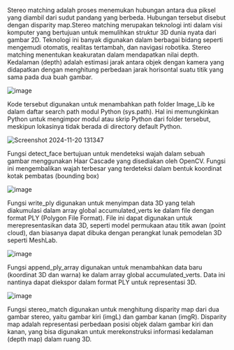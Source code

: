 Stereo matching adalah proses menemukan hubungan antara dua piksel yang diambil dari sudut pandang yang berbeda. Hubungan tersebut disebut dengan disparity map.Stereo matching merupakan teknologi inti dalam visi komputer yang bertujuan untuk memulihkan struktur 3D dunia nyata dari gambar 2D. Teknologi ini banyak digunakan dalam berbagai bidang seperti mengemudi otomatis, realitas tertambah, dan navigasi robotika. Stereo matching menentukan keakuratan dalam mendapatkan nilai depth. Kedalaman (depth) adalah estimasi jarak antara objek dengan kamera yang didapatkan dengan menghitung perbedaan jarak horisontal suatu titik yang sama pada dua buah gambar.

![image](https://github.com/user-attachments/assets/77b19d1a-ad84-494a-8f0a-f81a25196dc5)

Kode tersebut digunakan untuk menambahkan path folder Image_Lib ke dalam daftar search path modul Python (sys.path). Hal ini memungkinkan Python untuk mengimpor modul atau skrip Python dari folder tersebut, meskipun lokasinya tidak berada di directory default Python.

![Screenshot 2024-11-20 131347](https://github.com/user-attachments/assets/03a2df6d-76e0-4899-8d82-d75873cdec3b)

Fungsi detect_face bertujuan untuk mendeteksi wajah dalam sebuah gambar menggunakan Haar Cascade yang disediakan oleh OpenCV. Fungsi ini mengembalikan wajah terbesar yang terdeteksi dalam bentuk koordinat kotak pembatas (bounding box)

![image](https://github.com/user-attachments/assets/417bbdda-76e0-4ad4-a270-6fdc80299e52)

Fungsi write_ply digunakan untuk menyimpan data 3D yang telah diakumulasi dalam array global accumulated_verts ke dalam file dengan format PLY (Polygon File Format). File ini dapat digunakan untuk merepresentasikan data 3D, seperti model permukaan atau titik awan (point cloud), dan biasanya dapat dibuka dengan perangkat lunak pemodelan 3D seperti MeshLab.

![image](https://github.com/user-attachments/assets/db2e5122-fe5b-413d-a104-f8222c807d69)

Fungsi append_ply_array digunakan untuk menambahkan data baru (koordinat 3D dan warna) ke dalam array global accumulated_verts. Data ini nantinya dapat diekspor dalam format PLY untuk representasi 3D.

![image](https://github.com/user-attachments/assets/86517f4d-299e-41a1-a747-388adc901570)

Fungsi stereo_match digunakan untuk menghitung disparity map dari dua gambar stereo, yaitu gambar kiri (imgL) dan gambar kanan (imgR). Disparity map adalah representasi perbedaan posisi objek dalam gambar kiri dan kanan, yang bisa digunakan untuk merekonstruksi informasi kedalaman (depth map) dalam ruang 3D.

